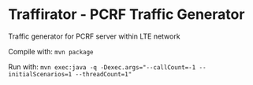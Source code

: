 # Traffirator - PCRF Traffic Generator

Traffic generator for PCRF server within LTE network

Compile with: `mvn package`

Run with: `mvn exec:java -q -Dexec.args="--callCount=-1 --initialScenarios=1 --threadCount=1"`

